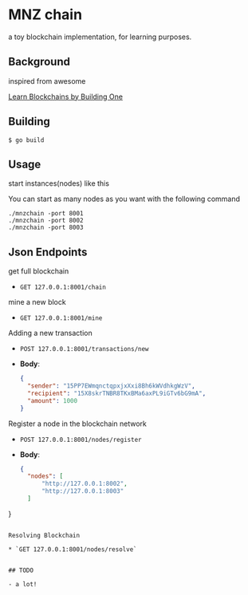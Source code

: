 # MNZ chain

a toy blockchain implementation, for learning purposes.

## Background

inspired from awesome

[Learn Blockchains by Building One](https://github.com/dvf/blockchain)

## Building

```
$ go build 
```

## Usage

start instances(nodes) like this

You can start as many nodes as you want with the following command

```
./mnzchain -port 8001
./mnzchain -port 8002
./mnzchain -port 8003
```

## Json Endpoints


get full blockchain

* `GET 127.0.0.1:8001/chain`

mine a new block

* `GET 127.0.0.1:8001/mine`

Adding a new transaction

* `POST 127.0.0.1:8001/transactions/new`

* __Body__:

  ```json
  {
    "sender": "15PP7EWmqnctqpxjxXxi8Bh6kWVdhkgWzV",
    "recipient": "15X8skrTNBR8TKxBMa6axPL9iGTv6bG9mA",
    "amount": 1000
  }
  ```

Register a node in the blockchain network

* `POST 127.0.0.1:8001/nodes/register`

* __Body__:

  ```json
  {
    "nodes": [
        "http://127.0.0.1:8002",
        "http://127.0.0.1:8003"
    ]
}
  ```

Resolving Blockchain

* `GET 127.0.0.1:8001/nodes/resolve`


## TODO

- a lot!

